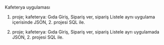 Kafeterya uygulaması

1. proje;
kafeterya: Gıda Giriş, Sipariş ver, sipariş Listele aynı uygulama içerisinde
JSON, 2. projesi SQL ile.

2. proje;
kafeterya: Gıda Giriş, Sipariş ver, sipariş Listele ayrı uygulamada
JSON, 2. projesi SQL ile.
